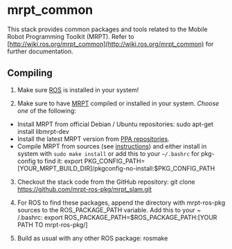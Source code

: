 mrpt_common
===========

This stack provides common packages and tools related to the Mobile Robot Programming Toolkit (MRPT). 
Refer to [http://wiki.ros.org/mrpt_common](http://wiki.ros.org/mrpt_common) for further documentation.


Compiling
---------

1. Make sure [ROS](http://www.ros.org) is installed in your system!

2. Make sure to have [MRPT](http://www.mrpt.org) compiled or installed in your system. *Choose one* of the following:
  * Install MRPT from official Debian / Ubuntu repositories: 
        sudo apt-get install libmrpt-dev 
  * Install the latest MRPT version from [PPA repositories](http://www.mrpt.org/MRPT_in_GNU/Linux_repositories).
  * Compile MRPT from sources (see [instructions](http://www.mrpt.org/Building_and_Installing_Instructions)) and either install in system with `sudo make install` or add this to your `~/.bashrc` for pkg-config to find it:
         export PKG_CONFIG_PATH=[YOUR_MRPT_BUILD_DIR]/pkgconfig-no-install:$PKG_CONFIG_PATH
         
3. Checkout the stack code from the GitHub repository:
        git clone https://github.com/mrpt-ros-pkg/mrpt_slam.git

4. For ROS to find these packages, append the directory with mrpt-ros-pkg sources to the ROS_PACKAGE_PATH variable. Add this to your ~ /.bashrc:
        export ROS_PACKAGE_PATH=$ROS_PACKAGE_PATH:[YOUR PATH TO mrpt-ros-pkg/]
        
5. Build as usual with any other ROS package:
        rosmake


